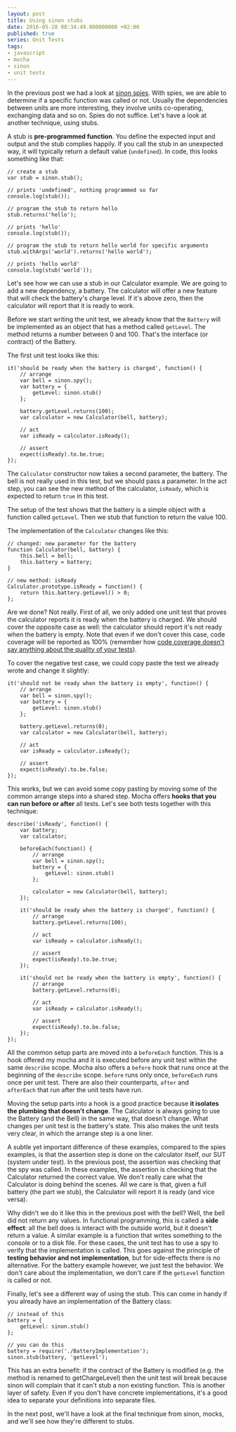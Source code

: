 ```yaml
---
layout: post
title: Using sinon stubs
date: 2016-05-28 08:34:49.000000000 +02:00
published: true
series: Unit Tests
tags:
- javascript
- mocha
- sinon
- unit tests
---
```


In the previous post we had a look at <a href="{% post_url 2016/2016-05-21-using-sinon-spies %}">sinon spies</a>. With spies, we are able to determine if a specific function was called or not. Usually the dependencies between units are more interesting, they involve units co-operating, exchanging data and so on. Spies do not suffice. Let's have a look at another technique, using stubs.<!--more-->

A stub is <strong>pre-programmed function</strong>. You define the expected input and output and the stub complies happily. If you call the stub in an unexpected way, it will typically return a default value (<code>undefined</code>). In code, this looks something like that:

```
// create a stub
var stub = sinon.stub();

// prints 'undefined', nothing programmed so far
console.log(stub());

// program the stub to return hello
stub.returns('hello');

// prints 'hello'
console.log(stub());

// program the stub to return hello world for specific arguments
stub.withArgs('world').returns('hello world');

// prints 'hello world'
console.log(stub('world'));
```

Let's see how we can use a stub in our Calculator example. We are going to add a new dependency, a battery. The calculator will offer a new feature that will check the battery's charge level. If it's above zero, then the calculator will report that it is ready to work.

Before we start writing the unit test, we already know that the <code>Battery</code> will be implemented as an object that has a method called <code>getLevel</code>. The method returns a number between 0 and 100. That's the interface (or contract) of the Battery.

The first unit test looks like this:

```
it('should be ready when the battery is charged', function() {
    // arrange
    var bell = sinon.spy();
    var battery = {
        getLevel: sinon.stub()
    };

    battery.getLevel.returns(100);
    var calculator = new Calculator(bell, battery);

    // act
    var isReady = calculator.isReady();

    // assert
    expect(isReady).to.be.true;
});
```

The <code>Calculator</code> constructor now takes a second parameter, the battery. The bell is not really used in this test, but we should pass a parameter. In the act step, you can see the new method of the calculator, <code>isReady</code>, which is expected to return <code>true</code> in this test.

The setup of the test shows that the battery is a simple object with a function called <code>getLevel</code>. Then we stub that function to return the value 100.

The implementation of the <code>Calculator</code> changes like this:

```
// changed: new parameter for the battery
function Calculator(bell, battery) {
    this.bell = bell;
    this.battery = battery;
}

// new method: isReady
Calculator.prototype.isReady = function() {
    return this.battery.getLevel() > 0;
};
```

Are we done? Not really. First of all, we only added one unit test that proves the calculator reports it is ready when the battery is charged. We should cover the opposite case as well: the calculator should report it's not ready when the battery is empty. Note that even if we don't cover this case, code coverage will be reported as 100% (remember how <a href="{% post_url 2016/2016-05-07-what-is-code-coverage %}">code coverage doesn't say anything about the quality of your tests</a>).

To cover the negative test case, we could copy paste the test we already wrote and change it slightly:

```
it('should not be ready when the battery is empty', function() {
    // arrange
    var bell = sinon.spy();
    var battery = {
        getLevel: sinon.stub()
    };

    battery.getLevel.returns(0);
    var calculator = new Calculator(bell, battery);

    // act
    var isReady = calculator.isReady();

    // assert
    expect(isReady).to.be.false;
});
```

This works, but we can avoid some copy pasting by moving some of the common arrange steps into a shared step. Mocha offers <strong>hooks that you can run before or after</strong> all tests. Let's see both tests together with this technique:

```
describe('isReady', function() {
    var battery;
    var calculator;

    beforeEach(function() {
        // arrange
        var bell = sinon.spy();
        battery = {
            getLevel: sinon.stub()
        };

        calculator = new Calculator(bell, battery);
    });

    it('should be ready when the battery is charged', function() {
        // arrange
        battery.getLevel.returns(100);

        // act
        var isReady = calculator.isReady();

        // assert
        expect(isReady).to.be.true;
    });

    it('should not be ready when the battery is empty', function() {
        // arrange
        battery.getLevel.returns(0);

        // act
        var isReady = calculator.isReady();

        // assert
        expect(isReady).to.be.false;
    });
});
```

All the common setup parts are moved into a <code>beforeEach</code> function. This is a hook offered my mocha and it is executed before any unit test within the same <code>describe</code> scope. Mocha also offers a <code>before</code> hook that runs once at the beginning of the <code>describe</code> scope. <code>before</code> runs only once, <code>beforeEach</code> runs once per unit test. There are also their counterparts, <code>after</code> and <code>afterEach</code> that run after the unit tests have run.

Moving the setup parts into a hook is a good practice because <strong>it isolates the plumbing that doesn't change</strong>. The Calculator is always going to use the Battery (and the Bell) in the same way, that doesn't change. What changes per unit test is the battery's state. This also makes the unit tests very clear, in which the arrange step is a one liner.

A subtle yet important difference of these examples, compared to the spies examples, is that the assertion step is done on the calculator itself, our SUT (system under test). In the previous post, the assertion was checking that the spy was called. In these examples, the assertion is checking that the Calculator returned the correct value. We don't really care what the Calculator is doing behind the scenes. All we care is that, given a full battery (the part we stub), the Calculator will report it is ready (and vice versa).

Why didn't we do it like this in the previous post with the bell? Well, the bell did not return any values. In functional programming, this is called a <strong>side effect</strong>: all the bell does is interact with the outside world, but it doesn't return a value. A similar example is a function that writes something to the console or to a disk file. For these cases, the unit test has to use a spy to verify that the implementation is called. This goes against the principle of <strong>testing behavior and not implementation</strong>, but for side-effects there is no alternative. For the battery example however, we just test the behavior. We don't care about the implementation, we don't care if the <code>getLevel</code> function is called or not.

Finally, let's see a different way of using the stub. This can come in handy if you already have an implementation of the Battery class:

```
// instead of this
battery = {
    getLevel: sinon.stub()
};

// you can do this
battery = require('./BatteryImplementation');
sinon.stub(battery, 'getLevel');
```

This has an extra benefit: if the contract of the Battery is modified (e.g. the method is renamed to getChargeLevel) then the unit test will break because sinon will complain that it can't stub a non existing function. This is another layer of safety. Even if you don't have concrete implementations, it's a good idea to separate your definitions into separate files.

In the next post, we'll have a look at the final technique from sinon, mocks, and we'll see how they're different to stubs.
